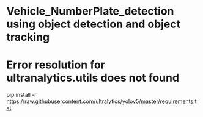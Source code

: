 # Vehicle_NumberPlate_detection using object detection and object tracking




# Error resolution for ultranalytics.utils does not found
pip install -r https://raw.githubusercontent.com/ultralytics/yolov5/master/requirements.txt 